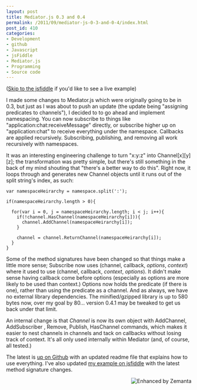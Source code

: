 ```yaml
---
layout: post
title: Mediator.js 0.3 and 0.4
permalink: /2011/09/mediator-js-0-3-and-0-4/index.html
post_id: 410
categories: 
- Development
- github
- Javascript
- jsFiddle
- Mediator.js
- Programming
- Source code
---
```


(<a title="jsfiddle showing example of using Mediator.js 0.4" href="http://jsfiddle.net/ajacksified/vazAV/">Skip to the jsfiddle</a> if you'd like to see a live example)

I made some changes to Mediator.js which were originally going to be in 0.3, but just as I was about to push an update (the update being "assigning predicates to channels"), I decided to to go ahead and implement namespacing. You can now subscribe to things like "application:chat:receiveMessage" directly, or subscribe higher up on "application:chat" to receive everything under the namespace. Callbacks are applied recursively. Subscribing, publishing, and removing all work recursively with namespaces.

It was an interesting engineering challenge to turn "x:y:z" into Channel[x][y][z]; the transformation was pretty simple, but there's still something in the back of my mind shouting that "there's a better way to do this". Right now, it loops through and generates new Channel objects until it runs out of the split string's index, as such:

    var namespaceHeirarchy = namespace.split(':');

    if(namespaceHeirarchy.length > 0){

      for(var i = 0, j = namespaceHeirarchy.length; i < j; i++){
        if(!channel.HasChannel(namespaceHeirarchy[i])){
          channel.AddChannel(namespaceHeirarchy[i]);
        }

        channel = channel.ReturnChannel(namespaceHeirarchy[i]);
      }
    }

Some of the method signatures have been changed so that things make a little more sense; Subscribe now uses (channel, callback, _options_, _context_) where it used to use (channel, callback, _context_, _options_). It didn't make sense having callback come before options (especially as options are more likely to be used than context.) Options now holds the predicate (if there is one), rather than using the predicate as a channel. And as always, we have no external library dependencies. The minified/gzipped library is up to 580 bytes now, over my goal by 80... version 0.4.1 may be tweaked to get us back under that limit.

An internal change is that _Channel_ is now its own object with AddChannel, AddSubscriber , Remove, Publish, HasChannel commands, which makes it easier to nest channels in channels and tack on callbacks without losing track of context. It's all only used internally within Mediator (and, of course, all tested.)

The latest is <a title="Mediator.js code hosted on Github" href="https://github.com/ajacksified/Mediator.js" target="_blank">up on Github</a> with an updated readme file that explains how to use everything. I've also updated <a title="Mediator.js 0.4 example on jsfiddle" href="http://jsfiddle.net/ajacksified/vazAV/">my example on jsfiddle</a> with the latest method signature changes.
<div class="zemanta-pixie" style="margin-top: 10px; height: 15px;"><a class="zemanta-pixie-a" title="Enhanced by Zemanta" href="http://www.zemanta.com/"><img class="zemanta-pixie-img" style="border: none; float: right;" src="http://img.zemanta.com/zemified_e.png?x-id=968e2c87-1aeb-4f05-87ca-1e3e5ab64afb" alt="Enhanced by Zemanta" /></a></div>
